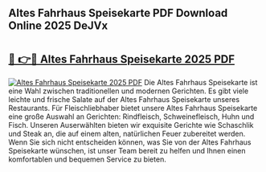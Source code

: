 ## Altes Fahrhaus Speisekarte PDF Download Online 2025 DeJVx

# <h2><a href="http://gca16tr.nevu.top/?p=Altes+Fahrhaus+Speisekarte">🔗 👉🔴 Altes Fahrhaus Speisekarte 2025 PDF</a></h2>

[![Altes Fahrhaus Speisekarte 2025 PDF](https://i.imgur.com/dBaPXMq.png)](http://gca16tr.nevu.top/?p=Altes+Fahrhaus+Speisekarte)
Die Altes Fahrhaus Speisekarte ist eine Wahl zwischen traditionellen und modernen Gerichten. Es gibt viele leichte und frische Salate auf der Altes Fahrhaus Speisekarte unseres Restaurants. Für Fleischliebhaber bietet unsere Altes Fahrhaus Speisekarte eine große Auswahl an Gerichten: Rindfleisch, Schweinefleisch, Huhn und Fisch. Unseren Auserwählten bieten wir exquisite Gerichte wie Schaschlik und Steak an, die auf einem alten, natürlichen Feuer zubereitet werden. Wenn Sie sich nicht entscheiden können, was Sie von der Altes Fahrhaus Speisekarte wünschen, ist unser Team bereit zu helfen und Ihnen einen komfortablen und bequemen Service zu bieten.
